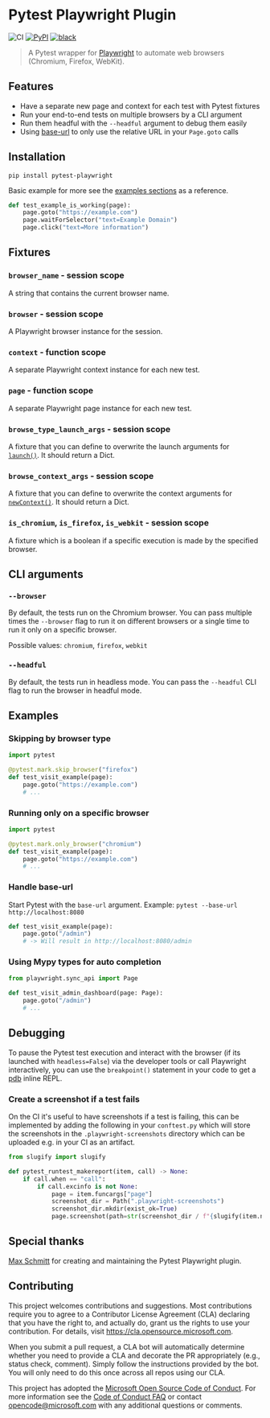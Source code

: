 # Pytest Playwright Plugin

![CI](https://github.com/microsoft/playwright-pytest/workflows/CI/badge.svg)
[![PyPI](https://img.shields.io/pypi/v/pytest-playwright)](https://pypi.org/project/pytest-playwright/)
[![black](https://img.shields.io/badge/code%20style-black-000000.svg)](https://github.com/python/black)

> A Pytest wrapper for [Playwright](https://github.com/microsoft/playwright-python) to automate web browsers (Chromium, Firefox, WebKit).

## Features

- Have a separate new page and context for each test with Pytest fixtures
- Run your end-to-end tests on multiple browsers by a CLI argument
- Run them headful with the `--headful` argument to debug them easily
- Using [base-url](https://github.com/pytest-dev/pytest-base-url) to only use the relative URL in your `Page.goto` calls

## Installation

```
pip install pytest-playwright
```

Basic example for more see the [examples sections](#examples) as a reference.

```py
def test_example_is_working(page):
    page.goto("https://example.com")
    page.waitForSelector("text=Example Domain")
    page.click("text=More information")
```

## Fixtures

### `browser_name` - session scope

A string that contains the current browser name.

### `browser` - session scope

A Playwright browser instance for the session.

### `context` - function scope

A separate Playwright context instance for each new test.

### `page` - function scope

A separate Playwright page instance for each new test.

### `browse_type_launch_args` - session scope

A fixture that you can define to overwrite the launch arguments for [`launch()`](https://playwright.dev/#path=docs%2Fapi.md&q=browsertypelaunchoptions). It should return a Dict.

### `browse_context_args` - session scope

A fixture that you can define to overwrite the context arguments for [`newContext()`](https://playwright.dev/#path=docs%2Fapi.md&q=browsernewcontextoptions). It should return a Dict.

### `is_chromium`, `is_firefox`, `is_webkit` - session scope

A fixture which is a boolean if a specific execution is made by the specified browser.

## CLI arguments

### `--browser`

By default, the tests run on the Chromium browser. You can pass multiple times the `--browser` flag to run it on different browsers or a single time to run it only on a specific browser.

Possible values: `chromium`, `firefox`, `webkit`

### `--headful`

By default, the tests run in headless mode. You can pass the `--headful` CLI flag to run the browser in headful mode.

## Examples

### Skipping by browser type

```py
import pytest

@pytest.mark.skip_browser("firefox")
def test_visit_example(page):
    page.goto("https://example.com")
    # ...
```

### Running only on a specific browser

```py
import pytest

@pytest.mark.only_browser("chromium")
def test_visit_example(page):
    page.goto("https://example.com")
    # ...
```

### Handle base-url

Start Pytest with the `base-url` argument. Example: `pytest --base-url http://localhost:8080`

```py
def test_visit_example(page):
    page.goto("/admin")
    # -> Will result in http://localhost:8080/admin
```

### Using Mypy types for auto completion

```py
from playwright.sync_api import Page

def test_visit_admin_dashboard(page: Page):
    page.goto("/admin")
    # ...
```

## Debugging

To pause the Pytest test execution and interact with the browser (if its launched with `headless=False`) via the developer tools or call Playwright interactively, you can use the `breakpoint()` statement in your code to get a [pdb](https://docs.python.org/3/library/pdb.html) inline REPL.

### Create a screenshot if a test fails

On the CI it's useful to have screenshots if a test is failing, this can be implemented by adding the following in your `conftest.py` which will store the screenshots in the `.playwright-screenshots` directory which can be uploaded e.g. in your CI as an artifact.

```py
from slugify import slugify

def pytest_runtest_makereport(item, call) -> None:
    if call.when == "call":
        if call.excinfo is not None:
            page = item.funcargs["page"]
            screenshot_dir = Path(".playwright-screenshots")
            screenshot_dir.mkdir(exist_ok=True)
            page.screenshot(path=str(screenshot_dir / f"{slugify(item.nodeid)}.png"))
```

## Special thanks

[Max Schmitt](https://github.com/mxschmitt) for creating and maintaining the Pytest Playwright plugin.

## Contributing

This project welcomes contributions and suggestions.  Most contributions require you to agree to a
Contributor License Agreement (CLA) declaring that you have the right to, and actually do, grant us
the rights to use your contribution. For details, visit https://cla.opensource.microsoft.com.

When you submit a pull request, a CLA bot will automatically determine whether you need to provide
a CLA and decorate the PR appropriately (e.g., status check, comment). Simply follow the instructions
provided by the bot. You will only need to do this once across all repos using our CLA.

This project has adopted the [Microsoft Open Source Code of Conduct](https://opensource.microsoft.com/codeofconduct/).
For more information see the [Code of Conduct FAQ](https://opensource.microsoft.com/codeofconduct/faq/) or
contact [opencode@microsoft.com](mailto:opencode@microsoft.com) with any additional questions or comments.
